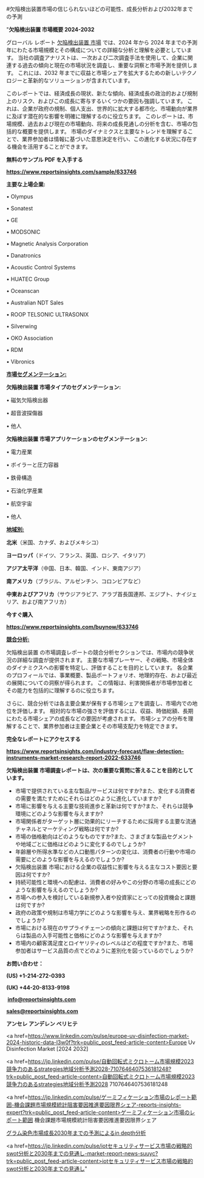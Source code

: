 #欠陥検出装置市場の信じられないほどの可能性、成長分析および2032年までの予測

"<strong>欠陥検出装置 市場概要 2024-2032</strong>

グローバル レポート <a href=https://www.reportsinsights.com/sample/633746>欠陥検出装置 市場</a> では、2024 年から 2024 年までの予測年にわたる市場規模とその構成についての詳細な分析と理解を必要としています。 当社の調査アナリストは、一次および二次調査手法を使用して、企業に関連する過去の傾向と現在の市場状況を調査し、重要な洞察と市場予測を提供します。 これには、2032 年までに収益と市場シェアを拡大​​するための新しいテクノロジーと革新的なソリューションが含まれています。

このレポートでは、経済成長の現状、新たな傾向、経済成長の政治的および規制上のリスク、およびこの成長に寄与するいくつかの要因も強調しています。 これは、企業が政府の規制、個人支出、世界的に拡大する都市化、市場動向が業界に及ぼす潜在的な影響を明確に理解するのに役立ちます。 このレポートは、市場規模、過去および現在の市場動向、将来の成長見通しの分析を含む、市場の包括的な概要を提供します。 市場のダイナミクスと主要なトレンドを理解することで、業界参加者は情報に基づいた意思決定を行い、この進化する状況に存在する機会を活用することができます。

<strong><b>無料のサンプル PDF を入手する</b></strong>

<a href=https://www.reportsinsights.com/sample/633746><strong><u>https://www.reportsinsights.com/sample/633746</u></strong></a>

<strong>主要な上場企業:</strong>

• Olympus

• Sonatest

• GE

• MODSONIC

• Magnetic Analysis Corporation

• Danatronics

• Acoustic Control Systems

• HUATEC Group

• Oceanscan

• Australian NDT Sales

• ROOP TELSONIC ULTRASONIX

• Silverwing

• OKO Association

• RDM

• Vibronics

<strong><u>市場セグメンテーション</u></strong><strong><u>:</u></strong>

<strong>欠陥検出装置 市場タイプのセグメンテーション:</strong>

• 磁気欠陥検出器

• 超音波探傷器

• 他人

<strong>欠陥検出装置 市場アプリケーションのセグメンテーション:</strong>

• 電力産業

• ボイラーと圧力容器

• 鉄骨構造

• 石油化学産業

• 航空宇宙

• 他人

<strong><u>地域別</u></strong><strong><u>:</u></strong>

<strong>北米</strong>（米国、カナダ、およびメキシコ）

<strong>ヨーロッパ</strong>（ドイツ、フランス、英国、ロシア、イタリア）

<strong>アジア太平洋</strong>（中国、日本、韓国、インド、東南アジア）

<strong>南アメリカ</strong>（ブラジル、アルゼンチン、コロンビアなど）

<strong>中東およびアフリカ</strong>（サウジアラビア、アラブ首長国連邦、エジプト、ナイジェリア、および南アフリカ）

<strong>今すぐ購入</strong>

<a href=https://www.reportsinsights.com/buynow/633746><strong><u>https://www.reportsinsights.com/buynow/633746</u></strong></a>

<strong><u>競合分析:</u></strong>

欠陥検出装置 の市場調査レポートの競合分析セクションでは、市場内の競争状況の詳細な調査が提供されます。 主要な市場プレーヤー、その戦略、市場全体のダイナミクスへの影響を特定し、評価することを目的としています。 各企業のプロフィールでは、事業概要、製品ポートフォリオ、地理的存在、および最近の展開についての洞察が得られます。 この情報は、利害関係者が市場参加者とその能力を包括的に理解するのに役立ちます。

さらに、競合分析では各主要企業が保有する市場シェアを調査し、市場内での地位を評価します。 相対的な市場の強さを評価するには、収益、時価総額、長期にわたる市場シェアの成長などの要因が考慮されます。 市場シェアの分布を理解することで、業界参加者は主要企業とその市場支配力を特定できます。

<strong>完全なレポートにアクセスする</strong>

<a href=https://www.reportsinsights.com/industry-forecast/flaw-detection-instruments-market-research-report-2022-633746><strong><u><b>https://www.reportsinsights.com/industry-forecast/flaw-detection-instruments-market-research-report-2022-633746</b></u></strong></a>

<strong><b>欠陥検出装置 市場調査レポートは、次の重要な質問に答えることを目的としています。</b></strong>
<ul>
  <li>市場で提供されている主な製品/サービスは何ですか?また、変化する消費者の需要を満たすためにそれらはどのように進化していますか?</li>
  <li>市場に影響を与える主要な技術進歩と革新は何ですか?また、それらは競争環境にどのような影響を与えますか?</li>
  <li>市場関係者がターゲット層に効果的にリーチするために採用する主要な流通チャネルとマーケティング戦略は何ですか?</li>
  <li>市場の価格動向はどのようなものですか?また、さまざまな製品セグメントや地域ごとに価格はどのように変化するのでしょうか?</li>
  <li>年齢層や所得水準などの人口動態パターンの変化は、消費者の行動や市場の需要にどのような影響を与えるのでしょうか?</li>
  <li>欠陥検出装置 市場における企業の収益性に影響を与える主なコスト要因と要因は何ですか?</li>
  <li>持続可能性と環境への配慮は、消費者の好みやこの分野の市場の成長にどのような影響を与えるのでしょうか?</li>
  <li>市場への参入を検討している新規参入者や投資家にとっての投資機会と課題は何ですか?</li>
  <li>政府の政策や規制は市場力学にどのような影響を与え、業界戦略を形作るのでしょうか?</li>
  <li>市場における現在のサプライチェーンの傾向と課題は何ですか?また、それらは製品の入手可能性と価格にどのような影響を与えますか?</li>
  <li>市場内の顧客満足度とロイヤリティのレベルはどの程度ですか?また、市場参加者はサービス品質の点でどのように差別化を図っているのでしょうか?</li>
</ul>
<strong>お問い合わせ：</strong>

<strong>(US) +1-214-272-0393</strong>

<strong>(UK) +44-20-8133-9198</strong>

<strong> </strong><a href=info@reportsinsights.com><strong><u>info@reportsinsights.com</u></strong></a>

<a href=sales@reportsinsights.com><strong><u>sales@reportsinsights.com</u></strong></a>

<strong>アンセレ アンデレン ベリヒテ</strong>

<a href=https://www.linkedin.com/pulse/europe-uv-disinfection-market-2024-historic-data-l3w0f?trk=public_post_feed-article-content>Europe Uv Disinfection Market [2024 2032]</a>

<a href=https://jp.linkedin.com/pulse/自動回転式ミクロトーム市場規模2023競争力のあるstrategies地域分析予測2028-7107646407536181248?trk=public_post_feed-article-content>自動回転式ミクロトーム市場規模2023競争力のあるstrategies地域分析予測2028 7107646407536181248</a>

<a href=https://jp.linkedin.com/pulse/ゲーミフィケーション市場のレポート範囲-機会課題市場規模統計阻害要因推進要因限界シェア-reports-insights-expert?trk=public_post_feed-article-content>ゲーミフィケーション市場のレポート範囲 機会課題市場規模統計阻害要因推進要因限界シェア</a>

<a href=https://www.linkedin.com/pulse/グラム染色市場成長2030年までの予測によるin-depth分析-reports-insights-expert-ojhuf/>グラム染色市場成長2030年までの予測によるin depth分析</a>

<a href=https://jp.linkedin.com/pulse/iotセキュリティサービス市場の戦略的swot分析と2030年までの見通し-market-report-news-suuyc?trk=public_post_feed-article-content>iotセキュリティサービス市場の戦略的swot分析と2030年までの見通し</a>"
